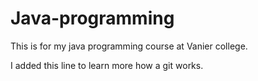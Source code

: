 # Java-programming
This is for my java programming course at Vanier college.

I added this line to learn more how a git works.
